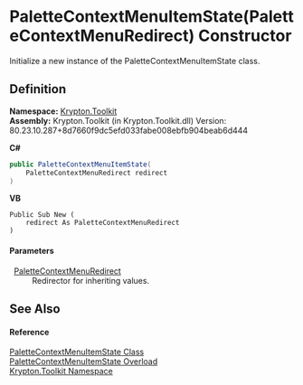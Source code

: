 # PaletteContextMenuItemState(PaletteContextMenuRedirect) Constructor


Initialize a new instance of the PaletteContextMenuItemState class.



## Definition
**Namespace:** <a href="79d2eac2-21f4-54ff-7552-b20c33c30600.md">Krypton.Toolkit</a>  
**Assembly:** Krypton.Toolkit (in Krypton.Toolkit.dll) Version: 80.23.10.287+8d7660f9dc5efd033fabe008ebfb904beab6d444

**C#**
``` C#
public PaletteContextMenuItemState(
	PaletteContextMenuRedirect redirect
)
```
**VB**
``` VB
Public Sub New ( 
	redirect As PaletteContextMenuRedirect
)
```



#### Parameters
<dl><dt>  <a href="7f65fbee-ca99-59c2-c5c7-3abcdc21fbf9.md">PaletteContextMenuRedirect</a></dt><dd>Redirector for inheriting values.</dd></dl>

## See Also


#### Reference
<a href="320fc7df-70cf-5e37-5ede-a7756b444be7.md">PaletteContextMenuItemState Class</a>  
<a href="7f48a742-0599-1759-5988-c7c3a04e2b4a.md">PaletteContextMenuItemState Overload</a>  
<a href="79d2eac2-21f4-54ff-7552-b20c33c30600.md">Krypton.Toolkit Namespace</a>  
